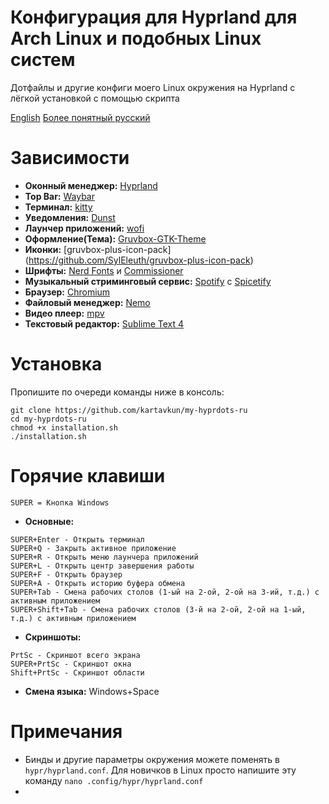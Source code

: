 # Конфигурация для Hyprland для Arch Linux и подобных Linux систем
Дотфайлы и другие конфиги моего Linux окружения на Hyprland с лёгкой установкой с помощью скрипта

[English](https://github.com/kartavkun/my-hyprdots) [Более понятный русский](README-files/README-YOPTA.md)

# Зависимости
- **Оконный менеджер:** [Hyprland](https://hyprland.org)
- **Top Bar:** [Waybar](https://github.com/Alexays/Waybar)
- **Терминал:** [kitty](https://github.com/kovidgoyal/kitty)
- **Уведомления:** [Dunst](https://dunst-project.org)
- **Лаунчер приложений:** [wofi](https://sr.ht/~scoopta/wofi/)
- **Оформление(Тема):** [Gruvbox-GTK-Theme](https://github.com/Fausto-Korpsvart/Gruvbox-GTK-Theme) 
- **Иконки:** [gruvbox-plus-icon-pack] (https://github.com/SylEleuth/gruvbox-plus-icon-pack)
- **Шрифты:** [Nerd Fonts](https://github.com/ryanoasis/nerd-fonts) и [Commissioner](https://github.com/kosbarts/Commissioner)
- **Музыкальный стриминговый сервис:** [Spotify](https://spotify.com) с [Spicetify](https://spicetify.app)
- **Браузер:** [Chromium](https://www.chromium.org/chromium-projects)
- **Файловый менеджер:** [Nemo](https://github.com/linuxmint/nemo)
- **Видео плеер:** [mpv](https://mpv.io)
- **Текстовый редактор:** [Sublime Text 4](https://www.sublimetext.com)

# Установка
Пропишите по очереди команды ниже в консоль:
```
git clone https://github.com/kartavkun/my-hyprdots-ru
cd my-hyprdots-ru
chmod +x installation.sh
./installation.sh
``` 

# Горячие клавиши
`SUPER = Кнопка Windows`
- **Основные:**
```
SUPER+Enter - Открыть терминал
SUPER+Q - Закрыть активное приложение
SUPER+R - Открыть меню лаунчера приложений
SUPER+L - Открыть центр завершения работы
SUPER+F - Открыть браузер
SUPER+A - Открыть историю буфера обмена
SUPER+Tab - Смена рабочих столов (1-ый на 2-ой, 2-ой на 3-ий, т.д.) с активным приложением
SUPER+Shift+Tab - Смена рабочих столов (3-й на 2-ой, 2-ой на 1-ый, т.д.) с активным приложением
```

- **Скриншоты:**
```
PrtSc - Скриншот всего экрана
SUPER+PrtSc - Скриншот окна
Shift+PrtSc - Скриншот области
```

- **Смена языка:** Windows+Space

# Примечания
- Бинды и другие параметры окружения можете поменять в `hypr/hyprland.conf`. Для новичков в Linux просто напишите эту команду `nano .config/hypr/hyprland.conf`
- 

